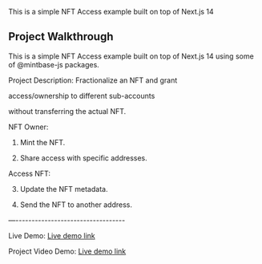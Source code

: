 This is a simple NFT Access example built on top of Next.js 14
## Project Walkthrough
This is a simple NFT Access example built on top of Next.js 14 using some of @mintbase-js packages.

Project Description: Fractionalize an NFT and grant

access/ownership to different sub-accounts

without transferring the actual NFT.

NFT Owner:

1. Mint the NFT.

2. Share access with specific addresses.

Access NFT:

3. Update the NFT metadata.

4. Send the NFT to another address.

—----------------------------------


Live Demo: [Live demo link](https://nft-mintbase.vercel.app/)

Project Video Demo: [Live demo link](https://youtu.be/LIyTwqqpw3E?si=eIZvfPIP6xD7AzjR )


